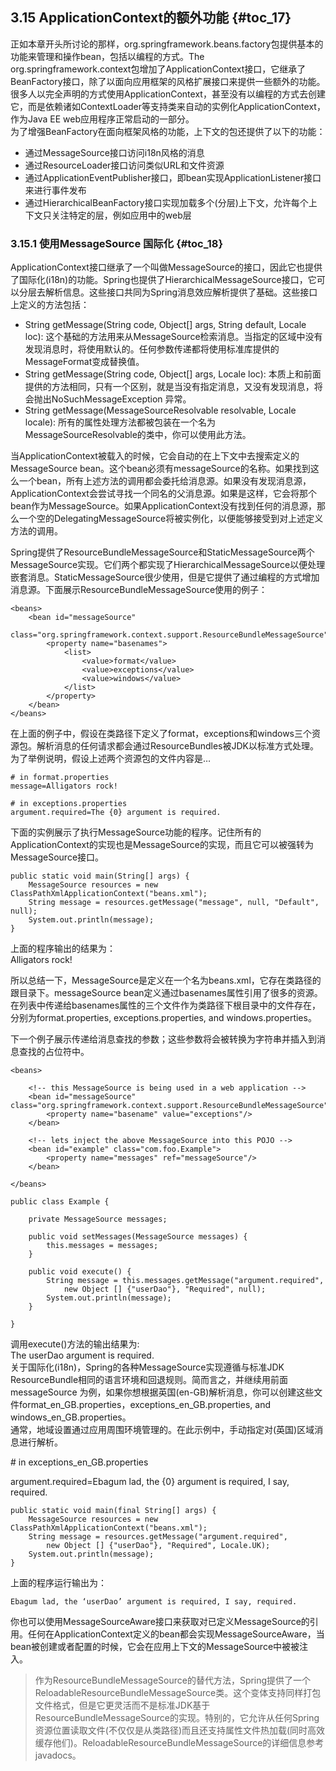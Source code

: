 ## 3.15 ApplicationContext的额外功能 {#toc_17}

正如本章开头所讨论的那样，org.springframework.beans.factory包提供基本的功能来管理和操作bean，包括以编程的方式。The org.springframework.context包增加了ApplicationContext接口，它继承了BeanFactory接口，除了以面向应用框架的风格扩展接口来提供一些额外的功能。很多人以完全声明的方式使用ApplicationContext，甚至没有以编程的方式去创建它，而是依赖诸如ContextLoader等支持类来自动的实例化ApplicationContext，作为Java EE web应用程序正常启动的一部分。  
为了增强BeanFactory在面向框架风格的功能，上下文的包还提供了以下的功能：

* 通过MessageSource接口访问i18n风格的消息
* 通过ResourceLoader接口访问类似URL和文件资源
* 通过ApplicationEventPublisher接口，即bean实现ApplicationListener接口来进行事件发布
* 通过HierarchicalBeanFactory接口实现加载多个\(分层\)上下文，允许每个上下文只关注特定的层，例如应用中的web层

### 3.15.1 使用MessageSource 国际化 {#toc_18}

ApplicationContext接口继承了一个叫做MessageSource的接口，因此它也提供了国际化\(i18n\)的功能。Spring也提供了HierarchicalMessageSource接口，它可以分层去解析信息。这些接口共同为Spring消息效应解析提供了基础。这些接口上定义的方法包括：

* String getMessage\(String code, Object\[\] args, String default, Locale loc\): 这个基础的方法用来从MessageSource检索消息。当指定的区域中没有发现消息时，将使用默认的。任何参数传递都将使用标准库提供的MessageFormat变成替换值。
* String getMessage\(String code, Object\[\] args, Locale loc\): 本质上和前面提供的方法相同，只有一个区别，就是当没有指定消息，又没有发现消息，将会抛出NoSuchMessageException 异常。
* String getMessage\(MessageSourceResolvable resolvable, Locale locale\): 所有的属性处理方法都被包装在一个名为MessageSourceResolvable的类中，你可以使用此方法。

当ApplicationContext被载入的时候，它会自动的在上下文中去搜索定义的MessageSource bean。这个bean必须有messageSource的名称。如果找到这么一个bean，所有上述方法的调用都会委托给消息源。如果没有发现消息源，ApplicationContext会尝试寻找一个同名的父消息源。如果是这样，它会将那个bean作为MessageSource。如果ApplicationContext没有找到任何的消息源，那么一个空的DelegatingMessageSource将被实例化，以便能够接受到对上述定义方法的调用。

Spring提供了ResourceBundleMessageSource和StaticMessageSource两个MessageSource实现。它们两个都实现了HierarchicalMessageSource以便处理嵌套消息。StaticMessageSource很少使用，但是它提供了通过编程的方式增加消息源。下面展示ResourceBundleMessageSource使用的例子：

```
<beans>
    <bean id="messageSource"
            class="org.springframework.context.support.ResourceBundleMessageSource">
        <property name="basenames">
            <list>
                <value>format</value>
                <value>exceptions</value>
                <value>windows</value>
            </list>
        </property>
    </bean>
</beans>
```

在上面的例子中，假设在类路径下定义了format，exceptions和windows三个资源包。解析消息的任何请求都会通过ResourceBundles被JDK以标准方式处理。为了举例说明，假设上述两个资源包的文件内容是…

```
# in format.properties
message=Alligators rock!
```

```
# in exceptions.properties
argument.required=The {0} argument is required.
```

下面的实例展示了执行MessageSource功能的程序。记住所有的ApplicationContext的实现也是MessageSource的实现，而且它可以被强转为MessageSource接口。

```
public static void main(String[] args) {
    MessageSource resources = new ClassPathXmlApplicationContext("beans.xml");
    String message = resources.getMessage("message", null, "Default", null);
    System.out.println(message);
}
```

上面的程序输出的结果为：  
Alligators rock!

所以总结一下，MessageSource是定义在一个名为beans.xml，它存在类路径的跟目录下。messageSource bean定义通过basenames属性引用了很多的资源。在列表中传递给basenames属性的三个文件作为类路径下根目录中的文件存在，分别为format.properties, exceptions.properties, and windows.properties。

下一个例子展示传递给消息查找的参数；这些参数将会被转换为字符串并插入到消息查找的占位符中。

```
<beans>

    <!-- this MessageSource is being used in a web application -->
    <bean id="messageSource" class="org.springframework.context.support.ResourceBundleMessageSource">
        <property name="basename" value="exceptions"/>
    </bean>

    <!-- lets inject the above MessageSource into this POJO -->
    <bean id="example" class="com.foo.Example">
        <property name="messages" ref="messageSource"/>
    </bean>

</beans>
```

```
public class Example {

    private MessageSource messages;

    public void setMessages(MessageSource messages) {
        this.messages = messages;
    }

    public void execute() {
        String message = this.messages.getMessage("argument.required",
            new Object [] {"userDao"}, "Required", null);
        System.out.println(message);
    }

}
```

调用execute\(\)方法的输出结果为:  
The userDao argument is required.  
关于国际化\(i18n\)，Spring的各种MessageSource实现遵循与标准JDK ResourceBundle相同的语言环境和回退规则。简而言之，并继续用前面messageSource 为例，如果你想根据英国\(en-GB\)解析消息，你可以创建这些文件format\_en\_GB.properties，exceptions\_en\_GB.properties, and windows\_en\_GB.properties。  
通常，地域设置通过应用周围环境管理的。在此示例中，手动指定对\(英国\)区域消息进行解析。

\# in exceptions\_en\_GB.properties

argument.required=Ebagum lad, the {0} argument is required, I say, required.

```
public static void main(final String[] args) {
    MessageSource resources = new ClassPathXmlApplicationContext("beans.xml");
    String message = resources.getMessage("argument.required",
        new Object [] {"userDao"}, "Required", Locale.UK);
    System.out.println(message);
}
```

上面的程序运行输出为：

`Ebagum lad, the ‘userDao’ argument is required, I say, required.`

你也可以使用MessageSourceAware接口来获取对已定义MessageSource的引用。任何在ApplicationContext定义的bean都会实现MessageSourceAware，当bean被创建或者配置的时候，它会在应用上下文的MessageSource中被被注入。

> 作为ResourceBundleMessageSource的替代方法，Spring提供了一个ReloadableResourceBundleMessageSource类。这个变体支持同样打包文件格式，但是它更灵活而不是标准JDK基于ResourceBundleMessageSource的实现。特别的，它允许从任何Spring 资源位置读取文件\(不仅仅是从类路径\)而且还支持属性文件热加载\(同时高效缓存他们\)。ReloadableResourceBundleMessageSource的详细信息参考javadocs。



